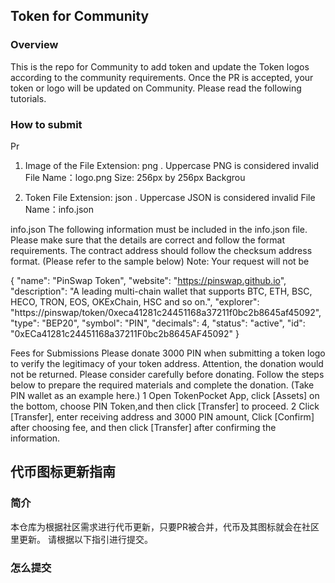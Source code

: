 ## Token for Community

### Overview
This is the repo for Community to add token and update the Token logos according to the community requirements. Once the PR is accepted, your token or logo will be updated on Community. 
Please read the following tutorials.

### How to submit
Pr
1. Image of the 
File Extension: png . Uppercase PNG is considered invalid
File Name：logo.png
Size: 256px by 256px
Backgrou

2. Token 
File Extension: json . Uppercase JSON is considered invalid
File Name：info.json

info.json
The following information must be included in the info.json file. Please make sure that the details are correct and follow the format requirements. The contract address should follow the checksum address format. (Please refer to the sample below)
Note: Your request will not be

{
 "name": "PinSwap Token",
 "website": "https://pinswap.github.io",
 "description": "A leading multi-chain wallet that supports BTC, ETH, BSC, HECO, TRON, EOS, OKExChain, HSC and so on.",
 "explorer": "https://pinswap/token/0xeca41281c24451168a37211f0bc2b8645af45092",
 "type": "BEP20",
 "symbol": "PIN",
 "decimals": 4,
 "status": "active",
 "id": "0xECa41281c24451168a37211F0bc2b8645AF45092"
}

Fees for Submissions
Please donate 3000 PIN when submitting a token logo to verify the legitimacy of your token address. Attention, the donation would not be returned. Please consider carefully before donating. Follow the steps below to prepare the required materials and complete the donation. (Take PIN wallet as an example here.)
1 Open TokenPocket App, click [Assets] on the bottom, choose PIN Token,and then click [Transfer] to proceed.
2  Click [Transfer], enter receiving address and 3000 PIN  amount, Click [Confirm] after choosing fee, and then click [Transfer] after confirming the information.


## 代币图标更新指南
### 简介
本仓库为根据社区需求进行代币更新，只要PR被合并，代币及其图标就会在社区里更新。 请根据以下指引进行提交。

### 怎么提交
